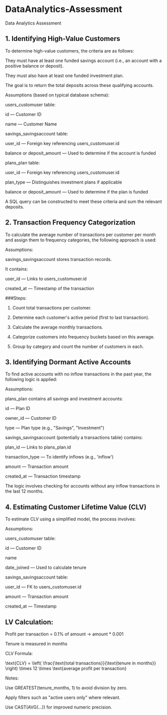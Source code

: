# DataAnalytics-Assessment

Data Analytics Assessment

## 1. Identifying High-Value Customers

To determine high-value customers, the criteria are as follows:

They must have at least one funded savings account (i.e., an account with a positive balance or deposit).

They must also have at least one funded investment plan.

The goal is to return the total deposits across these qualifying accounts.


Assumptions (based on typical database schema):

users_customuser table:

id — Customer ID

name — Customer Name


savings_savingsaccount table:

user_id — Foreign key referencing users_customuser.id

balance or deposit_amount — Used to determine if the account is funded


plans_plan table:

user_id — Foreign key referencing users_customuser.id

plan_type — Distinguishes investment plans if applicable

balance or deposit_amount — Used to determine if the plan is funded



A SQL query can be constructed to meet these criteria and sum the relevant deposits.



## 2. Transaction Frequency Categorization

To calculate the average number of transactions per customer per month and assign them to frequency categories, the following approach is used:

Assumptions:

savings_savingsaccount stores transaction records.

It contains:

user_id — Links to users_customuser.id

created_at — Timestamp of the transaction



###Steps:

1. Count total transactions per customer.


2. Determine each customer's active period (first to last transaction).


3. Calculate the average monthly transactions.


4. Categorize customers into frequency buckets based on this average.


5. Group by category and count the number of customers in each.




## 3. Identifying Dormant Active Accounts

To find active accounts with no inflow transactions in the past year, the following logic is applied:

Assumptions:

plans_plan contains all savings and investment accounts:

id — Plan ID

owner_id — Customer ID

type — Plan type (e.g., "Savings", "Investment")


savings_savingsaccount (potentially a transactions table) contains:

plan_id — Links to plans_plan.id

transaction_type — To identify inflows (e.g., 'inflow')

amount — Transaction amount

created_at — Transaction timestamp



The logic involves checking for accounts without any inflow transactions in the last 12 months.


## 4. Estimating Customer Lifetime Value (CLV)

To estimate CLV using a simplified model, the process involves:

Assumptions:

users_customuser table:

id — Customer ID

name

date_joined — Used to calculate tenure


savings_savingsaccount table:

user_id — FK to users_customuser.id

amount — Transaction amount

created_at — Timestamp



## LV Calculation:

Profit per transaction = 0.1% of amount → amount * 0.001

Tenure is measured in months

CLV Formula:


\text{CLV} = \left( \frac{\text{total transactions}}{\text{tenure in months}} \right) \times 12 \times \text{average profit per transaction}

Notes:

Use GREATEST(tenure_months, 1) to avoid division by zero.

Apply filters such as "active users only" where relevant.

Use CAST(AVG(...)) for improved numeric precision. 
